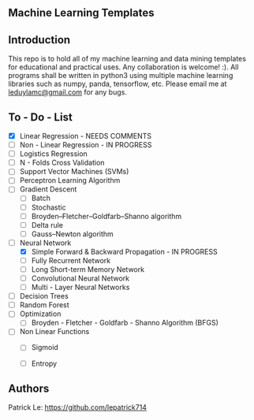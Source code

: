 Machine Learning Templates
------------

Introduction
------------
This repo is to hold all of my machine learning and data mining templates for educational and practical uses. Any collaboration is welcome! :). All programs shall be written 
in python3 using multiple machine learning libraries such as numpy, panda, tensorflow, etc. Please email me at leduylamc@gmail.com for any bugs.


To - Do - List
------------
- [x] Linear Regression - NEEDS COMMENTS 
- [ ] Non - Linear Regression - IN PROGRESS
- [ ] Logistics Regression
- [ ] N - Folds Cross Validation 
- [ ] Support Vector Machines (SVMs)
- [ ] Perceptron Learning Algorithm 
- [ ] Gradient Descent  
	- [ ] Batch 
	- [ ] Stochastic
	- [ ] Broyden–Fletcher–Goldfarb–Shanno algorithm
	- [ ] Delta rule
	- [ ] Gauss–Newton algorithm
- [ ] Neural Network
	- [x] Simple Forward & Backward Propagation - IN PROGRESS
    - [ ] Fully Recurrent Network
	- [ ] Long Short-term Memory Network
	- [ ] Convolutional Neural Network
	- [ ] Multi - Layer Neural Networks
- [ ] Decision Trees 
- [ ] Random Forest 
- [ ] Optimization 
    - [ ] Broyden - Fletcher - Goldfarb - Shanno Algorithm (BFGS) 
- [ ] Non Linear Functions 
	- [ ] Sigmoid 
	- [ ] Entropy


Authors
------------
Patrick Le: https://github.com/lepatrick714
